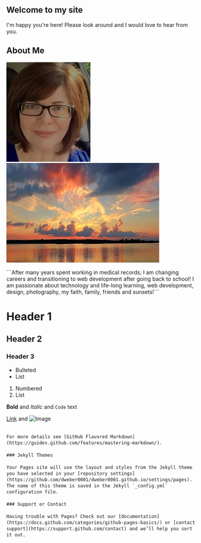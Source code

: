 ## Welcome to my site

I'm happy you're here! Please look around and I would love to hear from you.

## About Me
<p float="left">
<img src="/images/me.png" width="220" height="260"> <img src="images/sunset.png" width="400" height="260">
</P>
```After many years spent working in medical records; I am changing careers and transitioning to web development after going back to school! I am passionate about technology and life-long learning, web development, design, photography, my faith, family, friends and sunsets!```


# Header 1
## Header 2
### Header 3

- Bulleted
- List

1. Numbered
2. List

**Bold** and _Italic_ and `Code` text

[Link](url) and ![Image](src)
```

For more details see [GitHub Flavored Markdown](https://guides.github.com/features/mastering-markdown/).

### Jekyll Themes

Your Pages site will use the layout and styles from the Jekyll theme you have selected in your [repository settings](https://github.com/dweber0001/dweber0001.github.io/settings/pages). The name of this theme is saved in the Jekyll `_config.yml` configuration file.

### Support or Contact

Having trouble with Pages? Check out our [documentation](https://docs.github.com/categories/github-pages-basics/) or [contact support](https://support.github.com/contact) and we’ll help you sort it out.
